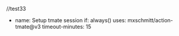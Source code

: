 //test33

- name: Setup tmate session
  if: always()
  uses: mxschmitt/action-tmate@v3
  timeout-minutes: 15
